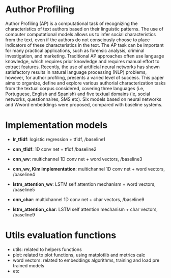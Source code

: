 # Author Profiling 
Author Profiling (AP) is a computational task of recognizing the characteristics of text
authors based on their linguistic patterns. The use of computer computational models allows
us to infer social characteristics from the text, even if the authors do not consciously choose
to place indicators of these characteristics in the text. The AP task can be important
for many practical applications, such as forensic analysis, criminal investigation, and
marketing. Traditional AP approaches often use language knowledge, which requires prior
knowledge and requires manual effort to extract features. Recently, the use of artificial
neural networks has shown satisfactory results in natural language processing (NLP)
problems, however, for author profiling, presents a varied level of success. This paper aims
to organize, define and explore various authorial characterization tasks from the textual
corpus considered, covering three languages (i.e, Portuguese, English and Spanish) and
five textual domains (ie, social networks, questionnaires, SMS etc). Six models based on
neural networks and Wword embeddings were proposed, compared with baseline systems.

# Implementation models

- **lr_tfidf**: logistic regression + tfidf, /baseline1

- **cnn_tfidf**: 1D conv net + tfidf /baseline2

- **cnn_wv**: multichannel 1D conv net + word vectors, /baseline3

- **cnn_wv, Kim implementation**: multichannel 1D conv net + word vectors, /baseline4

- **lstm_attention_wv**: LSTM self attention mechanism + word vectors, /baseline5

- **cnn_char**: multichannel 1D conv net + char vectors, /baseline9

- **lstm_attention_char**: LSTM self attention mechanism + char vectors, /baseline9

# Utils evaluation functions

- utils: related to helpers functions
- plot: related to plot functions, using matplotlib and metrics calc
- word vectors: related to embeddings algorithms, training and load pre trained models
- etc

